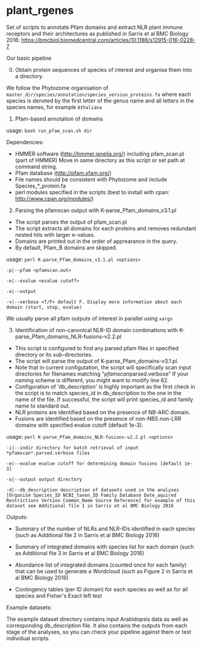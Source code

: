 plant_rgenes
============

Set of scripts to annotate Pfam domains and extract NLR plant immune receptors and their architectures as published in Sarris et al BMC Biology 2016: https://bmcbiol.biomedcentral.com/articles/10.1186/s12915-016-0228-7
 
Our basic pipeline

0) Obtain protein sequences of species of interest and organise them into a directory. 

We follow the Phytozome organisation of `master_dir/species/annotation/species_version_proteins.fa` where each species is denoted by the first letter of the genus name and all letters in the species names, for example `Athaliana`

1) Pfam-based annotation of domains

usage: `bash run_pfam_scan.sh dir`

Dependencies:

* HMMER software (http://hmmer.janelia.org/) including pfam_scan.pl (part of HMMER) Move in same directory as this script or set path at command string.
* Pfam database (http://pfam.xfam.org/)
* File names should be consistent with Phytozome and include Species_*_protein.fa
* perl modules specified in the scripts (best to install with cpan: http://www.cpan.org/modules/)

2) Parsing the pfamscan output with K-parse_Pfam_domains_v3.1.pl 

* The script parses the output of pfam_scan.pl
* The script extracts all domains for each proteins and removes redundant nested hits with larger e-values. 
* Domains are printed out in the order of apprearance in the query. 
* By default, Pfam_B domains are skipped.

usage: `perl K-parse_Pfam_domains_v3.1.pl <options>`

`-p|--pfam <pfamscan.out>`

`-e|--evalue <evalue cutoff>`

`-o|--output`

`-v|--verbose <T/F> default F. Display more information about each domain (start, stop, evalue)`

We usually parse all pfam outputs of interest in parallel using `xargs` 

3) Identification of non-canonical NLR-ID domain combinations with K-parse_Pfam_domains_NLR-fusions-v2.2.pl

* This script is configured to find any parsed pfam files in specified directory or its sub-directories.
* The script will parse the output of K-parse_Pfam_domains-v3.1.pl.
* Note that in current configutation, the script will specifically scan input directories for filenames matching "*pfamscan*parsed.verbose" If your naming scheme is different, you might want to modify line 62.
* Configuration of 'db_description' is highly important as the first check in the script is to match species_id in db_description to the one in the name of the file. If successful, the script will print species_id and family name to standard out. 
* NLR proteins are identified based on the presence of NB-ARC domain.
* Fusions are identified based on the presence of non-NBS non-LRR domains with specified evalue cutoff (default 1e-3).

usage: `perl K-parse_Pfam_domains_NLR-fusions-v2.2.pl <options>`

`-i|--indir directory for batch retrieval of input *pfamscan*.parsed.verbose files`

`-e|--evalue evalue cutoff for determining domain fusions [default 1e-3]`

`-o|--output output directory`

`-d|--db_description description of datasets used in the analyses [Organism Species_ID NCBI_taxon_ID Family Database Date_aquired Restrictions Version Common_Name Source Reference] for example of this dataset see Additional file 1 in Sarris et al BMC Biology 2016`

Outputs:

* Summary of the number of NLRs and NLR-IDs identified in each species (such as Additional file 2 in Sarris et al BMC Biology 2016)

* Summary of integrated domains with species list for each domain (such as Additional file 3 in Sarris et al BMC Biology 2016)

* Abundance list  of integrated domains (counted once for each family) that can be used to generate a Wordcloud (such as Figure 2 in Sarris et al BMC Biology 2016)

* Contingency tables (per ID domain) for each species as well as for all species and Fisher's Exact left test 
 

Example datasets:

The example dataset directory contains input Arabidopsis data as well as corresponding db_description file. It also contains the outputs from each stage of the analyses, so you can check your pipeline against them or test individual scripts.

 